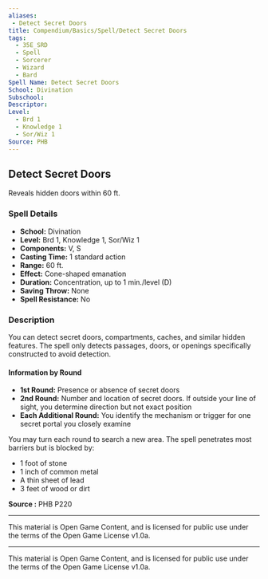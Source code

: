 ```yaml
---
aliases:
 - Detect Secret Doors
title: Compendium/Basics/Spell/Detect Secret Doors
tags:
  - 35E_SRD
  - Spell
  - Sorcerer
  - Wizard
  - Bard
Spell Name: Detect Secret Doors
School: Divination
Subschool: 
Descriptor: 
Level:
  - Brd 1
  - Knowledge 1
  - Sor/Wiz 1
Source: PHB
---
```


## Detect Secret Doors

Reveals hidden doors within 60 ft.

### Spell Details

- **School:** Divination  
- **Level:** Brd 1, Knowledge 1, Sor/Wiz 1  
- **Components:** V, S  
- **Casting Time:** 1 standard action  
- **Range:** 60 ft.  
- **Effect:** Cone-shaped emanation  
- **Duration:** Concentration, up to 1 min./level (D)  
- **Saving Throw:** None  
- **Spell Resistance:** No  

### Description

You can detect secret doors, compartments, caches, and similar hidden features. The spell only detects passages, doors, or openings specifically constructed to avoid detection.

#### Information by Round

- **1st Round:** Presence or absence of secret doors  
- **2nd Round:** Number and location of secret doors. If outside your line of sight, you determine direction but not exact position  
- **Each Additional Round:** You identify the mechanism or trigger for one secret portal you closely examine

You may turn each round to search a new area. The spell penetrates most barriers but is blocked by:

- 1 foot of stone  
- 1 inch of common metal  
- A thin sheet of lead  
- 3 feet of wood or dirt

**Source :** PHB P220

---

This material is Open Game Content, and is licensed for public use under  
the terms of the Open Game License v1.0a.

---

This material is Open Game Content, and is licensed for public use under the terms of the Open Game License v1.0a.
